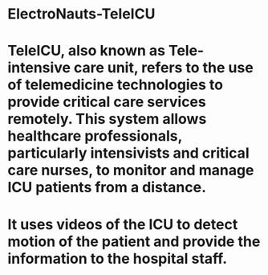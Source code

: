 # ElectroNauts-TeleICU
# TeleICU, also known as Tele-intensive care unit, refers to the use of telemedicine technologies to provide critical care services remotely. This system allows healthcare professionals, particularly intensivists and critical care nurses, to monitor and manage ICU patients from a distance. 
# It uses videos of the ICU to detect motion of the patient and provide the information to the hospital staff.
